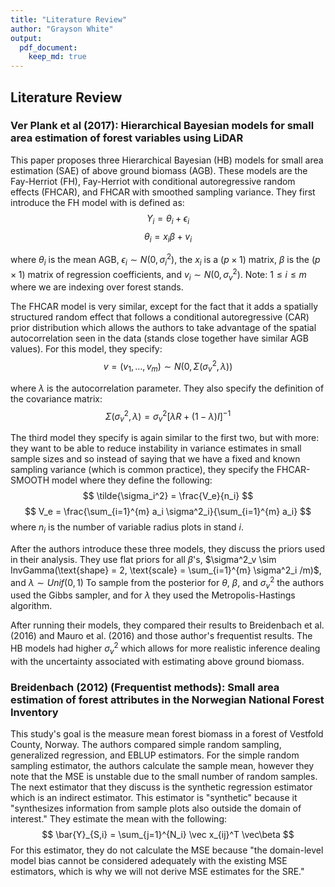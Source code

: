 ```yaml
---
title: "Literature Review"
author: "Grayson White"
output:
  pdf_document:
    keep_md: true
---
```




## Literature Review

### Ver Plank et al (2017): Hierarchical Bayesian models for small area estimation of forest variables using LiDAR

This paper proposes three Hierarchical Bayesian (HB) models for small area estimation (SAE) of above ground biomass (AGB). These models are the Fay-Herriot (FH), Fay-Herriot with conditional autoregressive random effects (FHCAR), and FHCAR with smoothed sampling variance. They first introduce the FH model with is defined as: 
$$
Y_i = \theta_i + \epsilon_i 
$$
$$
\theta_i = x_i \beta + v_i
$$

where $\theta_i$ is the mean AGB, $\epsilon_i \sim N(0,\sigma^2_i)$, the $x_i$ is a $(p \times 1)$ matrix, $\beta$ is the $(p\times 1)$ matrix of regression coefficients, and $v_i \sim N(0, \sigma^2_v)$. Note: $1\leq i \leq m$ where we are indexing over forest stands. 

The FHCAR model is very similar, except for the fact that it adds a spatially structured random effect
that follows a conditional autoregressive (CAR) prior distribution which allows the authors to take advantage of the spatial autocorrelation seen in the data (stands close together have similar AGB values). For this model, they specify:
$$
v = (v_1, \dots, v_m) \sim N(0, \Sigma (\sigma^2_v, \lambda))
$$

where $\lambda$ is the autocorrelation parameter. They also specify the definition of the covariance matrix:
$$
\Sigma (\sigma^2_v, \lambda) = \sigma^2_v[\lambda R + (1-\lambda)I]^{-1}
$$

The third model they specify is again similar to the first two, but with more: they want to be able to reduce instability in variance estimates in small sample sizes and so instead of saying that we have a fixed and known sampling variance (which is common practice), they specify the FHCAR-SMOOTH model where they define the following: 
$$
\tilde{\sigma_i^2} = \frac{V_e}{n_i}
$$
$$
V_e = \frac{\sum_{i=1}^{m} a_i \sigma^2_i}{\sum_{i=1}^{m} a_i}
$$
where $n_i$ is the number of variable radius plots in stand $i$. 

After the authors introduce these three models, they discuss the priors used in their analysis. They use flat priors for all $\beta$'s, $\sigma^2_v \sim InvGamma(\text{shape} = 2, \text{scale} = \sum_{i=1}^{m} \sigma^2_i /m)$, and $\lambda \sim Unif(0,1)$ To sample from the posterior for $\theta$, $\beta$, and $\sigma^2_v$ the authors used the Gibbs sampler, and for $\lambda$ they used the Metropolis-Hastings algorithm.

After running their models, they compared their results to Breidenbach et al. (2016) and Mauro et al. (2016) and those author's frequentist results. The HB models had higher $\sigma^2_v$ which allows for more realistic inference dealing with the uncertainty associated with estimating above ground biomass. 


### Breidenbach (2012) (Frequentist methods): Small area estimation of forest attributes in the Norwegian National Forest Inventory

This study's goal is the measure mean forest biomass in a forest of Vestfold County, Norway. The authors compared simple random sampling, generalized regression, and EBLUP estimators. For the simple random sampling estimator, the authors calculate the sample mean, however they note that the MSE is unstable due to the small number of random samples. The next estimator that they discuss is the synthetic regression estimator which is an indirect estimator. This estimator is "synthetic" because it "synthesizes information from sample plots also outside the domain of interest." They estimate the mean with the following:
$$
\bar{Y}_{S,i} = \sum_{j=1}^{N_i} \vec x_{ij}^T \vec\beta
$$
For this estimator, they do not calculate the MSE because "the domain-level model bias cannot be considered adequately with the existing MSE estimators, which is why we will not derive MSE estimates for the SRE." 
